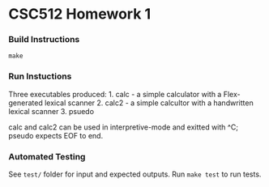 # CSC512 Homework 1 #

### Build Instructions

```
make
```

### Run Instuctions

Three executables produced:
	1. calc - a simple calculator with a Flex-generated lexical scanner
	2. calc2 - a simple calcultor with a handwritten lexical scanner
	3. psuedo
	
calc and calc2 can be used in interpretive-mode and exitted with ^C; pseudo expects EOF to end.

	
### Automated Testing

See ```test/``` folder for input and expected outputs. Run ```make test``` to run tests.





